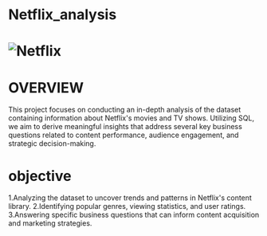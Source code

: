 # Netflix_analysis
# ![Netflix](https://github.com/user-attachments/assets/e429112e-05a2-4d1b-aaa8-d866844aab98)
# OVERVIEW
This project focuses on conducting an in-depth analysis of the dataset containing information about Netflix's movies and TV shows. Utilizing SQL, we aim to derive meaningful insights that address several key business questions related to content performance, audience engagement, and strategic decision-making.
# objective
1.Analyzing the dataset to uncover trends and patterns in Netflix's content library.
2.Identifying popular genres, viewing statistics, and user ratings.
3.Answering specific business questions that can inform content acquisition and marketing strategies.

